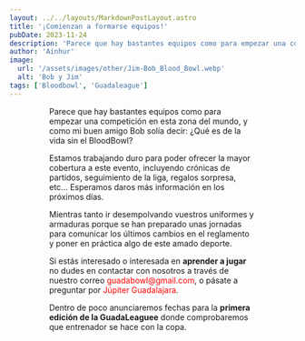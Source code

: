 ```yaml
---
layout: ../../layouts/MarkdownPostLayout.astro
title: '¡Comienzan a formarse equipos!'
pubDate: 2023-11-24
description: 'Parece que hay bastantes equipos como para empezar una competición en esta zona del mundo.'
author: 'Ainhur'
image:
  url: '/assets/images/other/Jim-Bob_Blood_Bowl.webp'
  alt: 'Bob y Jim'
tags: ['Bloodbowl', 'Guadaleague']
---
```


Parece que hay bastantes equipos como para empezar una competición en esta zona del mundo, y como mi buen amigo Bob solía decir: ¿Qué es de la vida sin el BloodBowl?

Estamos trabajando duro para poder ofrecer la mayor cobertura a este evento, incluyendo crónicas de partidos, seguimiento de la liga, regalos sorpresa, etc... Esperamos daros más información en los próximos días.

Mientras tanto ir desempolvando vuestros uniformes y armaduras porque se han preparado unas jornadas para comunicar los últimos cambios en el reglamento y poner en práctica algo de este amado deporte.

Si estás interesado o interesada en **aprender a jugar** no dudes en contactar con nosotros a través de nuestro correo [guadabowl@gmail.com](mailto:guadabowl@gmail.com), o pásate a preguntar por [Júpiter Guadalajara](https://www.jupiterjuegos.com/pagina/jupiter-guadalajara).

Dentro de poco anunciaremos fechas para la **primera edición de la GuadaLeaguee** donde comprobaremos que entrenador se hace con la copa.

<style>
    a {
      color: red;
      text-decoration: none;
    }
    img{
      width:100%
    }
    @media screen and (min-width: 636px) {
      img{
        width:50%;
        margin-left:25%;
      }
      p,h2,ul,li {
        padding:0em 5em 0em 5em;
      }
      h1 {
        text-align: center;
      }
    }
</style>
